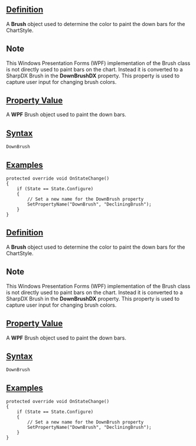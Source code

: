 ## [Definition](https://developer.ninjatrader.com/docs/desktop/downbrush\#definition)

A **Brush** object used to determine the color to paint the down bars for the ChartStyle.

## Note

This Windows Presentation Forms (WPF) implementation of the Brush class is not directly used to paint bars on the chart. Instead it is converted to a SharpDX Brush in the **DownBrushDX** property. This property is used to capture user input for changing brush colors.

## [Property Value](https://developer.ninjatrader.com/docs/desktop/downbrush\#property-value)

A **WPF** Brush object used to paint the down bars.

## [Syntax](https://developer.ninjatrader.com/docs/desktop/downbrush\#syntax)

`DownBrush`

## [Examples](https://developer.ninjatrader.com/docs/desktop/downbrush\#examples)

```jsx-150469391 csharp
protected override void OnStateChange()
{
    if (State == State.Configure)
    {
        // Set a new name for the DownBrush property
        SetPropertyName("DownBrush", "DecliningBrush");
    }
}

```

## [Definition](https://developer.ninjatrader.com/docs/desktop/downbrush\#definition)

A **Brush** object used to determine the color to paint the down bars for the ChartStyle.

## Note

This Windows Presentation Forms (WPF) implementation of the Brush class is not directly used to paint bars on the chart. Instead it is converted to a SharpDX Brush in the **DownBrushDX** property. This property is used to capture user input for changing brush colors.

## [Property Value](https://developer.ninjatrader.com/docs/desktop/downbrush\#property-value)

A **WPF** Brush object used to paint the down bars.

## [Syntax](https://developer.ninjatrader.com/docs/desktop/downbrush\#syntax)

`DownBrush`

## [Examples](https://developer.ninjatrader.com/docs/desktop/downbrush\#examples)

```jsx-150469391 csharp
protected override void OnStateChange()
{
    if (State == State.Configure)
    {
        // Set a new name for the DownBrush property
        SetPropertyName("DownBrush", "DecliningBrush");
    }
}

```